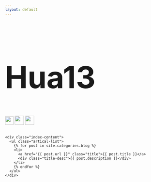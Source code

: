```yaml
---
layout: default
---
```


<body>
  <div class="index-wrapper">
    <div class="aside">
      <div class="info-card">
        <h1 style="font-size:100px;">Hua13</h1> 
        <a href="http://blog.csdn.net/qq_17280755/" target="_blank"><img src="http://blog.csdn.net/favicon.ico" alt="" width="28"/></a>
        <a href="https://www.douban.com/people/peihua13/" target="_blank"><img src="http://www.douban.com/favicon.ico" alt="" width="30"/></a>
        <a href="https://www.zhihu.com/people/peihua13/" target="_blank"><img src="https://www.zhihu.com/favicon.ico" alt="" width="30"/></a>
		<br />
		<br />
		<script type="text/javascript">
			var d = new Date();
			var time = d.getHours();
			if (time<10)
			{
				document.write("<p style="color: red;font-size: 300%;font-family: verdana">早上好</p>");
			}
			else if (time>=10 && time<16)
			{
				document.write("<p style="color: red;font-size: 300%;font-family: verdana">今天好</p>");
			}
			else
			{
				document.write("<p style="color: red;font-size: 300%;font-family: verdana">晚上好!</p>");
			}
		</script>
	  </div>
      <div id="particles-js"></div>
    </div>

    <div class="index-content">
      <ul class="artical-list">
        {% for post in site.categories.blog %}
        <li>
          <a href="{{ post.url }}" class="title">{{ post.title }}</a>
          <div class="title-desc">{{ post.description }}</div>
        </li>
        {% endfor %}
      </ul>
    </div>
  </div>
</body>

